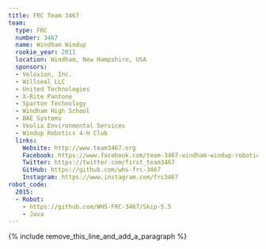 ```yaml
---
title: FRC Team 3467
team:
  type: FRC
  number: 3467
  name: Windham Windup
  rookie_year: 2011
  location: Windham, New Hampshire, USA
  sponsors:
  - Veloxion, Inc.
  - Willseal LLC
  - United Technologies
  - X-Rite Pantone
  - Sparton Technology
  - Windham High School
  - BAE Systems
  - Veolia Environmental Services
  - Windup Robotics 4-H Club
  links:
    Website: http://www.team3467.org
    Facebook: https://www.facebook.com/team-3467-windham-windup-robotics-178534675545641
    Twitter: https://twitter.com/first_team3467
    GitHub: https://github.com/whs-frc-3467
    Instagram: https://www.instagram.com/frc3467
robot_code:
  2015:
  - Robot:
    - https://github.com/WHS-FRC-3467/Skip-5.5
    - Java
---
```


{% include remove_this_line_and_add_a_paragraph %}